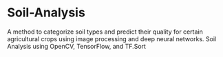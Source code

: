 # Soil-Analysis
A method to categorize soil types and predict their quality for certain agricultural crops using image processing and deep neural networks. Soil Analysis using OpenCV, TensorFlow, and TF.Sort
